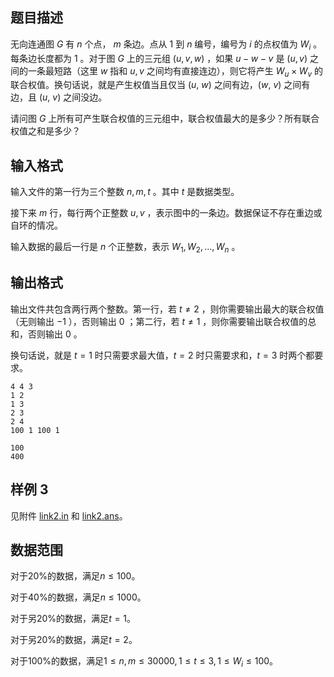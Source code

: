 ## 题目描述

无向连通图 $G$ 有 $n$ 个点， $m$ 条边。点从 $1$ 到 $n$ 编号，编号为 $i$ 的点权值为 $W_i$ 。每条边长度都为 $1$ 。对于图 $G$ 上的三元组 $(u,v,w)$ ，如果 $u-w-v$ 是 $(u,v)$ 之间的一条最短路（这里 $w$ 指和 $u,v$ 之间均有直接连边），则它将产生 $W_u \times W_v$ 的联合权值。换句话说，就是产生权值当且仅当 $(u,\ w)$ 之间有边，$(w,\ v)$ 之间有边，且 $(u,\ v)$ 之间没边。

请问图 $G$ 上所有可产生联合权值的三元组中，联合权值最大的是多少？所有联合权值之和是多少？

## 输入格式

输入文件的第一行为三个整数 $n,m,t$ 。其中 $t$ 是数据类型。

接下来 $m$ 行，每行两个正整数 $u,v$ ，表示图中的一条边。数据保证不存在重边或自环的情况。

输入数据的最后一行是 $n$ 个正整数，表示 $W_1,W_2,...,W_n$ 。      

## 输出格式

输出文件共包含两行两个整数。第一行，若 $t\not=2$ ，则你需要输出最大的联合权值（无则输出 $-1$ ），否则输出 $0$ ；第二行，若 $t\not=1$ ，则你需要输出联合权值的总和，否则输出 $0$ 。

换句话说，就是 $t=1$ 时只需要求最大值，$t=2$ 时只需要求和，$t=3$ 时两个都要求。

```input1
4 4 3
1 2
1 3
2 3
2 4
100 1 100 1
```

```output1
100
400
```

## 样例 3

见附件 [link2.in](file://link2.in) 和 [link2.ans](file://link2.ans)。

## 数据范围

对于20%的数据，满足$n≤100$。

对于40%的数据，满足$n≤1000$。

对于另20%的数据，满足$t=1$。

对于另20%的数据，满足$t=2$。

对于100%的数据，满足$1≤n,m≤30000,1≤t≤3,1≤W_i≤100$。